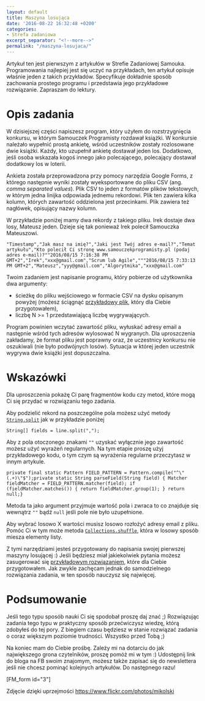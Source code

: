```yaml
---
layout: default
title: Maszyna losująca
date: '2016-08-22 16:32:48 +0200'
categories:
- Strefa zadaniowa
excerpt_separator: "<!--more-->"
permalink: "/maszyna-losujaca/"
---
```

Artykuł ten jest pierwszym z artykułów w Strefie Zadaniowej Samouka. Programowania najlepiej jest się uczyć na przykładach, ten artykuł opisuje właśnie jeden z takich przykładów. Specyfikuje dokładnie sposób zachowania prostego programu i przedstawia jego przykładowe rozwiązanie. Zapraszam do lektury.

# Opis zadania
  
W dzisiejszej części napiszesz program, który użyłem do rozstrzygnięcia konkursu, w którym Samouczek Programisty rozdawał książki. W konkursie należało wypełnić prostą ankietę, wśród uczestników zostały rozlosowane dwie książki. Każdy, kto uzupełnił ankietę dostawał jeden los. Dodatkowo, jeśli osoba wskazała kogoś innego jako polecającego, polecający dostawał dodatkowy los w loterii.

Ankieta została przeprowadzona przy pomocy narzędzia Google Forms, z którego następnie wyniki zostały wyeksportowane do pliku CSV (ang. _comma separated values_). Plik CSV to jeden z formatów plików tekstowych, w którym jedna linijka odpowiada jednemu rekordowi. Plik ten zawiera kilka kolumn, których zawartość oddzielona jest przecinkami. Plik zawiera też nagłówek, opisujący nazwy kolumn.

W przykładzie poniżej mamy dwa rekordy z takiego pliku. Irek dostaje dwa losy, Mateusz jeden. Dzieje się tak ponieważ Irek polecił Samouczka Mateuszowi.

    "Timestamp","Jak masz na imię?","Jaki jest Twój adres e-mail?","Temat artykułu","Kto polecił Ci stronę www.samouczekprogramisty.pl (podaj adres e-mail)?""2016/08/15 7:16:38 PM GMT+2","Irek","xxx@gmail.com","Scrum lub Agile","""2016/08/15 7:33:13 PM GMT+2","Mateusz","yyy@gmail.com","Algorytmika","xxx@gmail.com"

  
Twoim zadaniem jest napisanie programu, który pobierze od użytkownika dwa argumenty:
- ścieżkę do pliku wejściowego w formacie CSV na dysku opisanym powyżej (możesz ściągnąć [przykładowy plik](http://www.samouczekprogramisty.pl/wp-content/uploads/2016/08/zadanie_maszyna_losujaca_input.csv), który dla Ciebie przygotowałem),
- liczbę N \>= 1 przedstawiającą liczbę wygrywających.
  
  
Program powinien wczytać zawartość pliku, wyłuskać adresy email a następnie wśród tych adresów wylosować N wygranych. Dla uproszczenia zakładamy, że format pliku jest poprawny oraz, że uczestnicy konkursu nie oszukiwali (nie było podwójnych losów). Sytuacja w której jeden uczestnik wygrywa dwie książki jest dopuszczalna.
# Wskazówki
  
Dla uproszczenia pokażę Ci parę fragmentów kodu czy metod, które mogą Ci się przydać w rozwiązaniu tego zadania.

Aby podzielić rekord na poszczególne pola możesz użyć metody [`String.split`](https://docs.oracle.com/javase/8/docs/api/java/lang/String.html#split-java.lang.String-) jak w przykładzie poniżej

    String[] fields = line.split(",");

  
Aby z pola otoczonego znakami `""` uzyskać wyłącznie jego zawartość możesz użyć wyrażeń regularnych. Na tym etapie proszę użyj przykładowego kodu, o tym czym są wyrażenia regularne przeczytasz w innym artykule.

    private final static Pattern FIELD_PATTERN = Pattern.compile("^\"(.+)\"$");private static String parseField(String field) { Matcher fieldMatcher = FIELD_PATTERN.matcher(field); if (fieldMatcher.matches()) { return fieldMatcher.group(1); } return null;}

  
Metoda ta jako argument przyjmuje wartość pola i zwraca to co znajduje się wewnątrz `""` bądź `null` jeśli pole nie było uzupełnione.

Aby wybrać losowo X wartości musisz losowo rozłożyć adresy email z pliku. Pomóc Ci w tym może metoda [`Collections.shuffle`](https://docs.oracle.com/javase/8/docs/api/java/util/Collections.html#shuffle-java.util.List-), która w losowy sposób miesza elementy listy.

Z tymi narzędziami jesteś przygotowany do napisania swojej pierwszej maszyny losującej :) Jeśli będziesz miał jakiekolwiek pytania możesz zasugerować się [przykładowym rozwiązaniem](https://github.com/SamouczekProgramisty/StrefaZadaniowaSamouka/tree/master/01_lottery_machine/src/pl/samouczekprogramisty/szs), które dla Ciebie przygotowałem. Jak zwykle zachęcam jednak do samodzielnego rozwiązania zadania, w ten sposób nauczysz się najwięcej.

# Podsumowanie
  
Jeśli tego typu sposób nauki Ci się spodobał proszę daj znać ;) Rozwiązując zadania tego typu w praktyczny sposób przećwiczysz wiedzę, którą zdobyłeś do tej pory. Z biegiem czasu będziesz w stanie rozwiązać zadania o coraz większym poziomie trudności. Wszystko przed Tobą ;)

Na koniec mam do Ciebie prośbę. Zależy mi na dotarciu do jak największego grona czytelników, proszę pomóż mi w tym :) Udostępnij link do bloga na FB swoim znajomym, możesz także zapisać się do newslettera jeśli nie chcesz pominąć kolejnych artykułów. Do następnego razu!

[FM\_form id="3"]

Zdjęcie dzięki uprzejmości https://www.flickr.com/photos/mikolski

